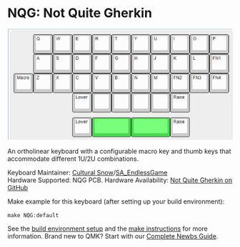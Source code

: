 # NQG: Not Quite Gherkin

![NQG](https://github.com/culturalsnow/NQG/blob/master/images/NQGLayout.jpg)

An ortholinear keyboard with a configurable macro key and thumb keys that accommodate different 1U/2U combinations.

Keyboard Maintainer: [Cultural Snow](https://github.com/culturalsnow)/[SA_EndlessGame](http://twitter.com/SA_EndlessGame)  
Hardware Supported: NQG PCB.
Hardware Availability: [Not Quite Gherkin on GitHub](https://github.com/culturalsnow/NQG)

Make example for this keyboard (after setting up your build environment):

    make NQG:default

See the [build environment setup](https://docs.qmk.fm/#/getting_started_build_tools) and the [make instructions](https://docs.qmk.fm/#/getting_started_make_guide) for more information. Brand new to QMK? Start with our [Complete Newbs Guide](https://docs.qmk.fm/#/newbs).
